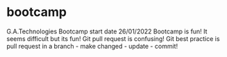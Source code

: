 # bootcamp
G.A.Technologies Bootcamp start date 26/01/2022
Bootcamp is fun!
It seems difficult but its fun!
Git pull request is confusing!
Git best practice is pull request in a branch - make changed - update - commit!